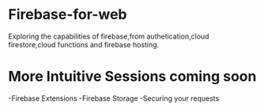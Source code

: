 # Firebase-for-web
Exploring the capabilities of firebase,from authetication,cloud firestore,cloud functions and firebase hosting.
# More Intuitive Sessions coming soon
 -Firebase Extensions
 -Firebase Storage
 -Securing your requests
